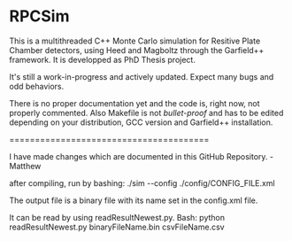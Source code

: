 # RPCSim
This is a multithreaded C++ Monte Carlo simulation for Resitive Plate Chamber detectors, using Heed and Magboltz through the Garfield++ framework. It is developped as PhD Thesis project.

It's still a work-in-progress and actively updated. Expect many bugs and odd behaviors. 

There is no proper documentation yet and the code is, right now, not properly commented.
Also Makefile is not _bullet-proof_ and has to be edited depending on your distribution, GCC version and Garfield++ installation.

=======================================

I have made changes which are documented in this GitHub Repository. - Matthew

after compiling, run by bashing:
./sim --config ./config/CONFIG_FILE.xml

The output file is a binary file with its name set in the config.xml file.

It can be read by using readResultNewest.py. Bash:
python readResultNewest.py binaryFileName.bin csvFileName.csv